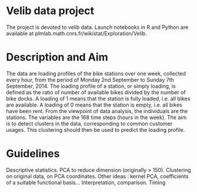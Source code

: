 # Velib data project
The project is devoted to velib data.
Launch notebooks in R and Python are available at plmlab.math.cnrs.fr/wikistat/Exploration/Velib.
# Description and Aim
The data are loading profiles of the bike stations over one week, collected every hour, from the period of Monday 2nd September to Sunday 7th September, 2014. The loading profile of a station, or simply loading, is defined as the ratio of number of available bikes divided by the number of bike docks.
A loading of 1 means that the station is fully loaded, i.e. all bikes are available.
A loading of 0 means that the station is empty, i.e. all bikes have been rent.
From the viewpoint of data analysis, the individuals are the stations. The variables are the 168 time steps (hours in the week).
The aim is to detect clusters in the data, corresponding to common customer usages. This clustering should then be used to predict the loading profile.

# Guidelines
Descriptive statistics.
PCA to reduce dimension (originally > 150).
Clustering on original data, on PCA coordinates. Other ideas : kernel PCA, coefficients of a suitable functional basis...
Interpretation, comparison.
Timing
